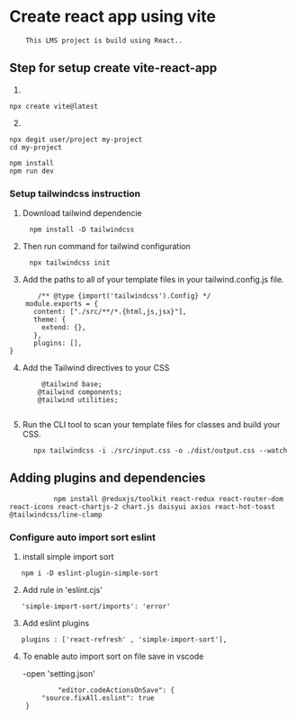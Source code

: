 # Create react app using vite 

        This LMS project is build using React..

## Step for setup create vite-react-app

1. 

   ```
   npx create vite@latest

   ```

2. 

   ```
   npx degit user/project my-project
   cd my-project

   npm install
   npm run dev

   ```
 ### Setup tailwindcss instruction

 1. Download tailwind dependencie
 ```
      npm install -D tailwindcss

 ```     

2. Then run command for tailwind configuration

```
     npx tailwindcss init        

```

3. Add the paths to all of your template files in your     tailwind.config.js file.

```
       /** @type {import('tailwindcss').Config} */
    module.exports = {
      content: ["./src/**/*.{html,js,jsx}"],
      theme: {
        extend: {},
      },
      plugins: [],
}

```

4. Add the Tailwind directives to your CSS

```
        @tailwind base;
       @tailwind components;
       @tailwind utilities;
       
```

5. Run the CLI tool to scan your template files for        classes and build your CSS.

```
      npx tailwindcss -i ./src/input.css -o ./dist/output.css --watch

```

## Adding plugins and dependencies

```
           npm install @reduxjs/toolkit react-redux react-router-dom react-icons react-chartjs-2 chart.js daisyui axios react-hot-toast @tailwindcss/line-clamp

```

### Configure auto import sort eslint

1. install simple import sort

```
   npm i -D eslint-plugin-simple-sort

```
2. Add rule in 'eslint.cjs'

```
   'simple-import-sort/imports': 'error'

```

3. Add eslint plugins 

```
   plugins : ['react-refresh' , 'simple-import-sort'],

```

4. To enable auto import sort on file save in  vscode
     
     -open 'setting.json'
```
            "editor.codeActionsOnSave": {
        "source.fixAll.eslint": true
    }

```